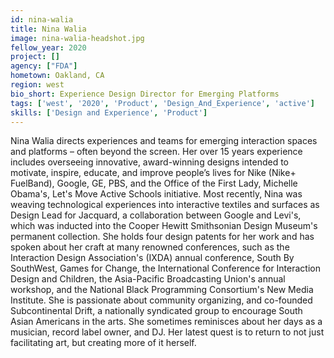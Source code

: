 ```yaml
---
id: nina-walia
title: Nina Walia
image: nina-walia-headshot.jpg
fellow_year: 2020
project: []
agency: ["FDA"]
hometown: Oakland, CA
region: west
bio_short: Experience Design Director for Emerging Platforms
tags: ['west', '2020', 'Product', 'Design_And_Experience', 'active']
skills: ['Design and Experience', 'Product']
---
```


Nina Walia directs experiences and teams for emerging interaction spaces and platforms – often beyond the screen. Her over 15 years experience includes overseeing innovative, award-winning designs intended to motivate, inspire, educate, and improve people’s lives for Nike (Nike+ FuelBand), Google, GE, PBS, and the Office of the First Lady, Michelle Obama's, Let's Move Active Schools initiative. Most recently, Nina was weaving technological experiences into interactive textiles and surfaces as Design Lead for Jacquard, a collaboration between Google and Levi's, which was inducted into the Cooper Hewitt Smithsonian Design Museum's permanent collection. She holds four design patents for her work and has spoken about her craft at many renowned conferences, such as the Interaction Design Association's (IXDA) annual conference, South By SouthWest, Games for Change, the International Conference for Interaction Design and Children, the Asia-Pacific Broadcasting Union's annual workshop, and the National Black Programming Consortium's New Media Institute. She is passionate about community organizing, and co-founded Subcontinental Drift, a nationally syndicated group to encourage South Asian Americans in the arts. She sometimes reminisces about her days as a musician, record label owner, and DJ. Her latest quest is to return to not just facilitating art, but creating more of it herself.
